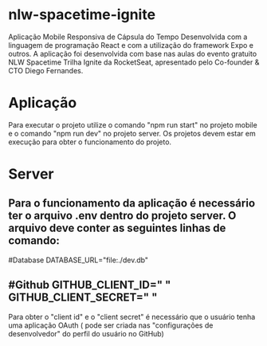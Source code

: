 # nlw-spacetime-ignite
Aplicação Mobile Responsiva de Cápsula do Tempo Desenvolvida com a linguagem de programação React e com a utilização do framework Expo e outros. A aplicação foi desenvolvida com base nas aulas do evento gratuito NLW Spacetime Trilha Ignite da RocketSeat, apresentado pelo Co-founder & CTO Diego Fernandes.

# Aplicação
Para executar o projeto utilize o comando "npm run start" no projeto mobile e o comando "npm run dev" no projeto server. Os projetos devem estar em execução para obter o funcionamento do projeto.

# Server
Para o funcionamento da aplicação é necessário ter o arquivo .env dentro do projeto server. O arquivo deve conter as seguintes linhas de comando:
------------
#Database
DATABASE_URL="file:./dev.db"

#Github
GITHUB_CLIENT_ID=" "
GITHUB_CLIENT_SECRET=" "
------------
Para obter o "client id" e o "client secret" é necessário que o usuário tenha uma aplicação OAuth ( pode ser criada nas "configurações de desenvolvedor" do perfil do usuário no GitHub)
